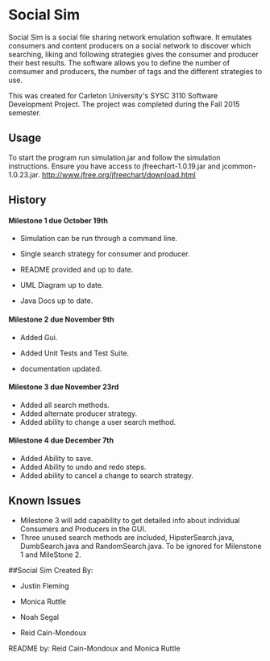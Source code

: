 # Social Sim

Social Sim is a social file sharing network emulation software. It emulates consumers and content producers on a social network 
to discover which searching, liking and following strategies gives the consumer and producer their best results. The software
allows you to define the number of comsumer and producers, the number of tags and the different strategies to use.

This was created for Carleton University's SYSC 3110 Software Development Project. The project was completed during the Fall 2015 semester.

## Usage

To start the program run simulation.jar and follow the simulation instructions. Ensure you have access to jfreechart-1.0.19.jar and jcommon-1.0.23.jar. http://www.jfree.org/jfreechart/download.html

## History

#### Milestone 1 due October 19th

- Simulation can be run through a command line.

- Single search strategy for consumer and producer.

- README provided and up to date.

- UML Diagram up to date.

- Java Docs up to date.

#### Milestone 2 due November 9th

- Added Gui.

- Added Unit Tests and Test Suite. 

- documentation updated. 
 
#### Milestone 3 due November 23rd

- Added all search methods.
- Added alternate producer strategy.
- Added ability to change a user search method.

#### Milestone 4 due December 7th

- Added Ability to save.
- Added Ability to undo and redo steps.
- Added ability to cancel a change to search strategy.

## Known Issues

-  Milestone 3 will add capability to get detailed info about individual Consumers and Producers in the GUI.
-  Three unused search methods are included, HipsterSearch.java, DumbSearch.java and RandomSearch.java. To be ignored for Milenstone 1 and MileStone 2.

##Social Sim Created By:

- Justin Fleming

- Monica Ruttle

- Noah Segal

- Reid Cain-Mondoux

README by: Reid Cain-Mondoux and Monica Ruttle

